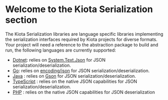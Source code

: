 # Welcome to the Kiota Serialization section

The Kiota Serialization libraries are language specific libraries implementing the serialization interfaces required by Kiota projects for diverse formats.
Your project will need a reference to the abstraction package to build and run, the following languages are currently supported:

- [Dotnet](./dotnet/json): relies on [System.Text.Json](https://docs.microsoft.com/en-us/dotnet/api/system.text.json?view=net-6.0) for JSON serialization/deserialization.
- [Go](./go/json): relies on [encoding/json](https://pkg.go.dev/encoding/json) for JSON serialization/deserialization.
- [Java](./java/json) : relies on [Gson](https://github.com/google/gson) for JSON serialization/deserialization.
- [TypeScript](./typescript/json) : relies on the native JSON capabilities for JSON serialization/deserialization.
- [PHP](./php/json) : relies on the native JSON capabilities for JSON deserialization

